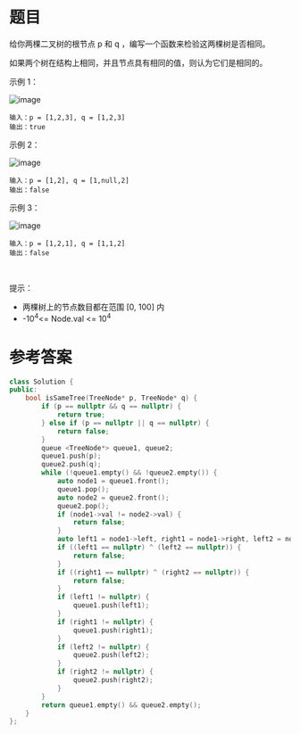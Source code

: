 # 题目
给你两棵二叉树的根节点 p 和 q ，编写一个函数来检验这两棵树是否相同。

如果两个树在结构上相同，并且节点具有相同的值，则认为它们是相同的。

示例 1：

![image](https://user-images.githubusercontent.com/59190045/125078545-1e9ac180-e0f5-11eb-888e-17efc6166806.png)

    输入：p = [1,2,3], q = [1,2,3]
    输出：true
示例 2：

![image](https://user-images.githubusercontent.com/59190045/125078556-22c6df00-e0f5-11eb-9cde-8a0830c7d28d.png)

    输入：p = [1,2], q = [1,null,2]
    输出：false
示例 3：

![image](https://user-images.githubusercontent.com/59190045/125078585-2b1f1a00-e0f5-11eb-9164-bc19a076865f.png)

    输入：p = [1,2,1], q = [1,1,2]
    输出：false
 

提示：

* 两棵树上的节点数目都在范围 [0, 100] 内
* -10<sup>4</sup><= Node.val <= 10<sup>4</sup>

# 参考答案
```c++
class Solution {
public:
    bool isSameTree(TreeNode* p, TreeNode* q) {
        if (p == nullptr && q == nullptr) {
            return true;
        } else if (p == nullptr || q == nullptr) {
            return false;
        }
        queue <TreeNode*> queue1, queue2;
        queue1.push(p);
        queue2.push(q);
        while (!queue1.empty() && !queue2.empty()) {
            auto node1 = queue1.front();
            queue1.pop();
            auto node2 = queue2.front();
            queue2.pop();
            if (node1->val != node2->val) {
                return false;
            }
            auto left1 = node1->left, right1 = node1->right, left2 = node2->left, right2 = node2->right;
            if ((left1 == nullptr) ^ (left2 == nullptr)) {
                return false;
            }
            if ((right1 == nullptr) ^ (right2 == nullptr)) {
                return false;
            }
            if (left1 != nullptr) {
                queue1.push(left1);
            }
            if (right1 != nullptr) {
                queue1.push(right1);
            }
            if (left2 != nullptr) {
                queue2.push(left2);
            }
            if (right2 != nullptr) {
                queue2.push(right2);
            }
        }
        return queue1.empty() && queue2.empty();
    }
};
